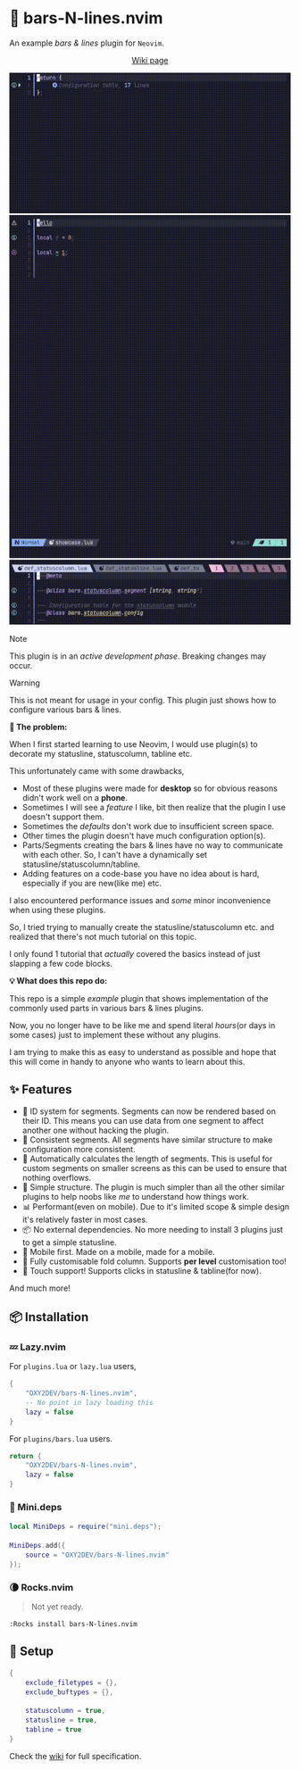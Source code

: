 # 🎇 bars-N-lines.nvim

An example *bars & lines* plugin for `Neovim`.

<p align="center">
    <a href="https://github.com/OXY2DEV/bars-N-lines.nvim/wiki">Wiki page</a>
</p>

![statuscolumn](https://github.com/OXY2DEV/bars-N-lines.nvim/blob/images/Main/statuscolumn.gif)
![statusline](https://github.com/OXY2DEV/bars-N-lines.nvim/blob/images/Main/statusline.gif)
![tabline](https://github.com/OXY2DEV/bars-N-lines.nvim/blob/images/Main/tabline.gif)

>[!NOTE]
> This plugin is in an *active development phase*. Breaking changes may occur.

>[!WARNING]
> This is not meant for usage in your config. This plugin just shows how to configure various bars & lines.

**🚨 The problem:**

When I first started learning to use Neovim, I would use plugin(s) to decorate my statusline, statuscolumn, tabline etc.

This unfortunately came with some drawbacks,

- Most of these plugins were made for **desktop** so for obvious reasons didn't work well on a **phone**.
- Sometimes I will see a *feature* I like, bit then realize that the plugin I use doesn't support them.
- Sometimes the *defaults* don't work due to insufficient screen space.
- Other times the plugin doesn't have much configuration option(s).
- Parts/Segments creating the bars & lines have no way to communicate with each other. So, I can't have a dynamically set statusline/statuscolumn/tabline.
- Adding features on a code-base you have no idea about is hard, especially if you are new(like me) etc.

I also encountered performance issues and *some* minor inconvenience when using these plugins.

So, I tried trying to manually create the statusline/statuscolumn etc. and realized that there's not much tutorial on this topic.

I only found 1 tutorial that *actually* covered the basics instead of just slapping a few code blocks.

**💡 What does this repo do:**

This repo is a simple *example* plugin that shows implementation of the commonly used parts in various bars & lines plugins.

Now, you no longer have to be like me and spend literal *hours*(or days in some cases) just to implement these without any plugins.

I am trying to make this as easy to understand as possible and hope that this will come in handy to anyone who wants to learn about this.

## ✨ Features

- 🪪 ID system for segments. Segments can now be rendered based on their ID. This means you can use data from one segment to affect another one without hacking the plugin.
- 📏 Consistent segments. All segments have similar structure to make configuration more consistent.
- 📐 Automatically calculates the length of segments. This is useful for custom segments on smaller screens as this can be used to ensure that nothing overflows.
- 💬 Simple structure. The plugin is much simpler than all the other similar plugins to help noobs like *me* to understand how things work.
- 📊 Performant(even on mobile). Due to it's limited scope & simple design it's relatively faster in most cases.
- 📦 No external dependencies. No more needing to install 3 plugins just to get a simple statusline.
- 📱 Mobile first. Made on a mobile, made for a mobile.
- 🪷 Fully customisable fold column. Supports **per level** customisation too!
- 🎉 Touch support! Supports clicks in statusline & tabline(for now).

And much more!

## 📦 Installation

### 💤 Lazy.nvim

For `plugins.lua` or `lazy.lua` users,

```lua
{
    "OXY2DEV/bars-N-lines.nvim",
    -- No point in lazy loading this
    lazy = false
}
```

For `plugins/bars.lua` users.

```lua
return {
    "OXY2DEV/bars-N-lines.nvim",
    lazy = false
}
```

### 🦠 Mini.deps

```lua
local MiniDeps = require("mini.deps");

MiniDeps.add({
    source = "OXY2DEV/bars-N-lines.nvim"
});
```

### 🌘 Rocks.nvim

> Not yet ready.

```vim
:Rocks install bars-N-lines.nvim
```

## 🧩 Setup

```lua
{
    exclude_filetypes = {},
    exclude_buftypes = {},

    statuscolumn = true,
    statusline = true,
    tabline = true
}
```

Check the [wiki](https://github.com/OXY2DEV/bars-N-lines.nvim/wiki) for full specification.

<!-- 
    vim:spell
-->
